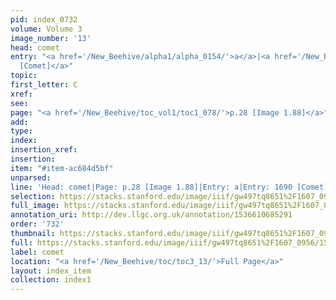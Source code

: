 ```yaml
---
pid: index_0732
volume: Volume 3
image_number: '13'
head: comet
entry: "<a href='/New_Beehive/alpha1/alpha_0154/'>a</a>|<a href='/New_Beehive/toc/toc2_332/'>1690
  [Comet]</a>"
topic: 
first_letter: C
xref: 
see: 
page: "<a href='/New_Beehive/toc_vol1/toc1_078/'>p.28 [Image 1.88]</a>"
add: 
type: 
index: 
insertion_xref: 
insertion: 
item: "#item-ac684d5bf"
unparsed: 
line: 'Head: comet|Page: p.28 [Image 1.88]|Entry: a|Entry: 1690 [Comet]|#item-ac684d5bf'
selection: https://stacks.stanford.edu/image/iiif/gw497tq8651%2F1607_0956/1535,1372,691,136/full/0/default.jpg
full_image: https://stacks.stanford.edu/image/iiif/gw497tq8651%2F1607_0956/full/full/0/default.jpg
annotation_uri: http://dev.llgc.org.uk/annotation/1536610685291
order: '732'
thumbnail: https://stacks.stanford.edu/image/iiif/gw497tq8651%2F1607_0956/1535,1372,691,136/150,/0/default.jpg
full: https://stacks.stanford.edu/image/iiif/gw497tq8651%2F1607_0956/1535,1372,691,136/full/0/default.jpg
label: comet
location: "<a href='/New_Beehive/toc/toc3_13/'>Full Page</a>"
layout: index_item
collection: index1
---
```

